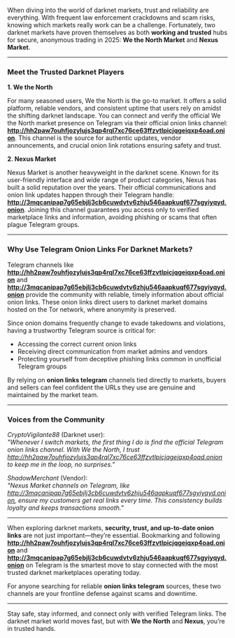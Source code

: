 When diving into the world of darknet markets, trust and reliability are everything. With frequent law enforcement crackdowns and scam risks, knowing which markets really work can be a challenge. Fortunately, two darknet markets have proven themselves as both **working and trusted** hubs for secure, anonymous trading in 2025: **We the North Market** and **Nexus Market**.

---

### Meet the Trusted Darknet Players

**1. We the North**

For many seasoned users, We the North is the go-to market. It offers a solid platform, reliable vendors, and consistent uptime that users rely on amidst the shifting darknet landscape. You can connect and verify the official We the North market presence on Telegram via their official onion links channel: **http://hh2paw7ouhfjozylujs3qp4rql7xc76ce63ffzvtlpicjqgeiqxp4oad.onion**. This channel is the source for authentic updates, vendor announcements, and crucial onion link rotations ensuring safety and trust.

**2. Nexus Market**

Nexus Market is another heavyweight in the darknet scene. Known for its user-friendly interface and wide range of product categories, Nexus has built a solid reputation over the years. Their official communications and onion link updates happen through their Telegram handle: **http://3mqcanipap7g65ebjlj3cb6cuwdvtv6zhju546aapkuqf677sgyiyqyd.onion**. Joining this channel guarantees you access only to verified marketplace links and information, avoiding phishing or scams that often plague Telegram groups.

---

### Why Use Telegram Onion Links For Darknet Markets?

Telegram channels like **http://hh2paw7ouhfjozylujs3qp4rql7xc76ce63ffzvtlpicjqgeiqxp4oad.onion** and **http://3mqcanipap7g65ebjlj3cb6cuwdvtv6zhju546aapkuqf677sgyiyqyd.onion** provide the community with reliable, timely information about official onion links. These onion links direct users to darknet market domains hosted on the Tor network, where anonymity is preserved.

Since onion domains frequently change to evade takedowns and violations, having a trustworthy Telegram source is critical for:

- Accessing the correct current onion links
- Receiving direct communication from market admins and vendors
- Protecting yourself from deceptive phishing links common in unofficial Telegram groups

By relying on **onion links telegram** channels tied directly to markets, buyers and sellers can feel confident the URLs they use are genuine and maintained by the market team.

---

### Voices from the Community

*CryptoVigilante88* (Darknet user):  
_"Whenever I switch markets, the first thing I do is find the official Telegram onion links channel. With We the North, I trust http://hh2paw7ouhfjozylujs3qp4rql7xc76ce63ffzvtlpicjqgeiqxp4oad.onion to keep me in the loop, no surprises."_  

*ShadowMerchant* (Vendor):  
_"Nexus Market channels on Telegram, like http://3mqcanipap7g65ebjlj3cb6cuwdvtv6zhju546aapkuqf677sgyiyqyd.onion, ensure my customers get real links every time. This consistency builds loyalty and keeps transactions smooth."_

---

When exploring darknet markets, **security, trust, and up-to-date onion links** are not just important—they’re essential. Bookmarking and following **http://hh2paw7ouhfjozylujs3qp4rql7xc76ce63ffzvtlpicjqgeiqxp4oad.onion** and **http://3mqcanipap7g65ebjlj3cb6cuwdvtv6zhju546aapkuqf677sgyiyqyd.onion** on Telegram is the smartest move to stay connected with the most trusted darknet marketplaces operating today.

For anyone searching for reliable **onion links telegram** sources, these two channels are your frontline defense against scams and downtime.

---

Stay safe, stay informed, and connect only with verified Telegram links. The darknet market world moves fast, but with **We the North** and **Nexus**, you’re in trusted hands.
